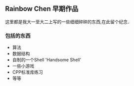 ## Rainbow Chen 早期作品
这里都是我大一至大二上写的一些细细碎碎的东西,在此留个纪念．
### 包括的东西
- 算法
- 数据结构
- 自制的一个Shell 'Handsome Shell'
- 一些小游戏
- CPP标准库练习
- 等等
